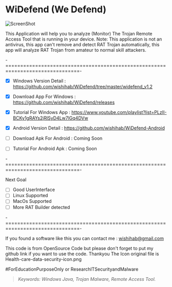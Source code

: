 # WiDefend (We Defend)


![ScreenShot](https://github.com/wishihab/WiDefend/blob/master/newUI_WiDefend.PNG)


This Application will help you to analyze (Monitor) The Trojan Remote Access Tool that is running in your device.
Note: This application is not an antivirus, this app can't remove and detect RAT Trojan automatically, this app will analyze RAT Trojan from amateur to normal skill attackers.



-===============================================================================-
- [x] Windows Version Detail : https://github.com/wishihab/WiDefend/tree/master/widefend_v1.2
- [x] Download App For Windows : https://github.com/wishihab/WiDefend/releases
- [x] Tutorial For Windows App : https://www.youtube.com/playlist?list=PLzII-BCKy1gRAYs2jRlSyD4Lw7lGq4DVw

- [x] Android Version Detail : https://github.com/wishihab/WiDefend-Android
- [ ] Download Apk For Android : Coming Soon
- [ ] Tutorial For Android Apk : Coming Soon

-===============================================================================-

Next Goal
- [ ] Good UserInterface
- [ ] Linux Supported
- [ ] MacOs Supported
- [ ] More RAT Builder detected

-===============================================================================-

If you found a software like this you can contact me : wishihab@gmail.com

This code is from OpenSource Code but please don't forget to put my github link if you want to use the code. Thankyou
The Icon original file is Health-care-data-security-icon.png


#ForEducationPurposeOnly or ResearchITSecurityandMalware

> *Keywords: Windows Java, Trojan Malware, Remote Access Tool.*
